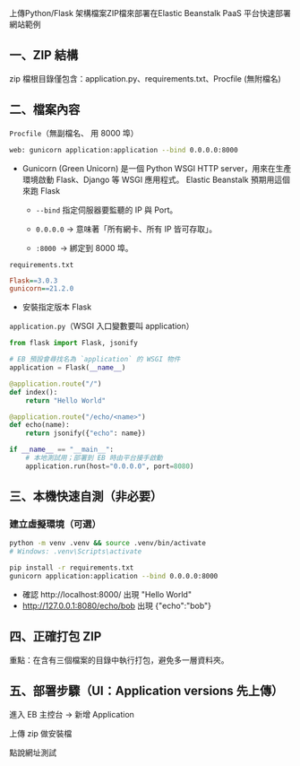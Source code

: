 上傳Python/Flask 架構檔案ZIP檔來部署在Elastic Beanstalk PaaS 平台快速部署網站範例

## 一、ZIP 結構

zip 檔根目錄僅包含：application.py、requirements.txt、Procfile (無附檔名)

## 二、檔案內容
`Procfile`（無副檔名、 用 8000 埠）
```bash
web: gunicorn application:application --bind 0.0.0.0:8000
```
- Gunicorn (Green Unicorn) 是一個 Python WSGI HTTP server，用來在生產環境啟動 Flask、Django 等 WSGI 應用程式。
Elastic Beanstalk 預期用這個來跑 Flask
    - `--bind` 指定伺服器要監聽的 IP 與 Port。

    - `0.0.0.0` → 意味著「所有網卡、所有 IP 皆可存取」。

    - `:8000 `→ 綁定到 8000 埠。

`requirements.txt`
```ini
Flask==3.0.3
gunicorn==21.2.0
```
- 安裝指定版本 Flask

`application.py`（WSGI 入口變數要叫 application）
```python
from flask import Flask, jsonify

# EB 預設會尋找名為 `application` 的 WSGI 物件
application = Flask(__name__)

@application.route("/")
def index():
    return "Hello World"

@application.route("/echo/<name>")
def echo(name):
    return jsonify({"echo": name})

if __name__ == "__main__":
    # 本地測試用；部署到 EB 時由平台接手啟動
    application.run(host="0.0.0.0", port=8080)
```

## 三、本機快速自測（非必要）
### 建立虛擬環境（可選）
```bash
python -m venv .venv && source .venv/bin/activate  
# Windows: .venv\Scripts\activate

pip install -r requirements.txt
gunicorn application:application --bind 0.0.0.0:8000
```
- 確認 http://localhost:8000/ 出現 "Hello World"
- http://127.0.0.1:8080/echo/bob 出現 {"echo":"bob"}

## 四、正確打包 ZIP

重點：在含有三個檔案的目錄中執行打包，避免多一層資料夾。


## 五、部署步驟（UI：Application versions 先上傳）

進入 EB 主控台 → 新增 Application 

上傳 zip 做安裝檔

點說網址測試